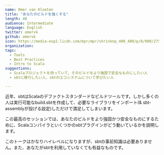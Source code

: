 ```yaml
---
name: Omer van Kloeten
title: "あなたのビルドを強くする"
length: 40
audience: Intermediate
language: English
twitter: omervk
github: omervk
icon: https://media-exp2.licdn.com/mpr/mpr/shrinknp_400_400/p/8/000/275/1af/02eab88.jpg
organization:
tags:
  - Tools
  - Best Practices
  - Intro to Scala
suggestions:
  - Scalaプロジェクトを持っていて、そのビルドをより強固で安全なものにしたい人
  - sbtに移行したい人、sbtのエコシステムについて学びたい人

---
```

近年、sbtはScalaのデファクトスタンダードなビルドツールです。しかし多くの人は実行可能なbuild.sbtを作成して、必要なライブラリをインポート(& sbt-assemblyが投げる設定)しただけで満足してしまいます。

この最高のセッションでは、あなたのビルドをより強固かつ安全なものにするために、Scalaコンパイラといくつかのsbtプラグインがどう動いているかを説明します。

このトークはかなりハイレベルになりますが、sbtの事前知識は必要ありません。また、あなたがsbtを利用していなくても有益なものです。
